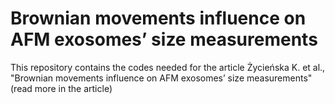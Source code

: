 # Brownian movements influence on AFM exosomes’ size measurements

This repository contains the codes needed for the article Życieńska K. et al., "Brownian movements influence on AFM exosomes’ size measurements"(read more in the article)
